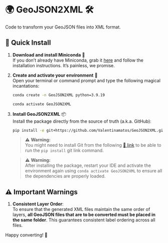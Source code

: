# 🌍 GeoJSON2XML 🛠️

Code to transform your GeoJSON files into XML format.

## 🚀 Quick Install

1. **Download and install Miniconda** 🐍  
   If you don’t already have Miniconda, grab it [here](https://docs.anaconda.com/miniconda/) and follow the installation instructions. It’s painless, we promise.

2. **Create and activate your environment** 🧪  
   Open your terminal or command prompt and type the following magical incantations:

   ```sh
   conda create -n GeoJSON2XML python=3.9.19
   
   conda activate GeoJSON2XML
   ```

3. **Install GeoJSON2XML** 📦  
   Install the package directly from the source of truth (a.k.a. GitHub):

   ```sh
   pip install -e git+https://github.com/Valentinamatos/GeoJSON2XML.git#egg=GeoJSON2XML
   ```

   > ⚠️ **Warning:**  
   > You might need to install Git from the following [🔗 link](https://git-scm.com/downloads/win) to be able to run the `pip install` git link command.

   > ⚠️ **Warning:**  
   > After installing the package, restart your IDE and activate the environment again using `conda activate GeoJSON2XML` to ensure all the dependencies are properly loaded.

## ⚠️ Important Warnings

1. **Consistent Layer Order**:  
   To ensure that the generated XML files maintain the same order of layers, **all GeoJSON files that are to be converted must be placed in the same folder**. This guarantees consistent label ordering across all files.

Happy converting! 🎉
